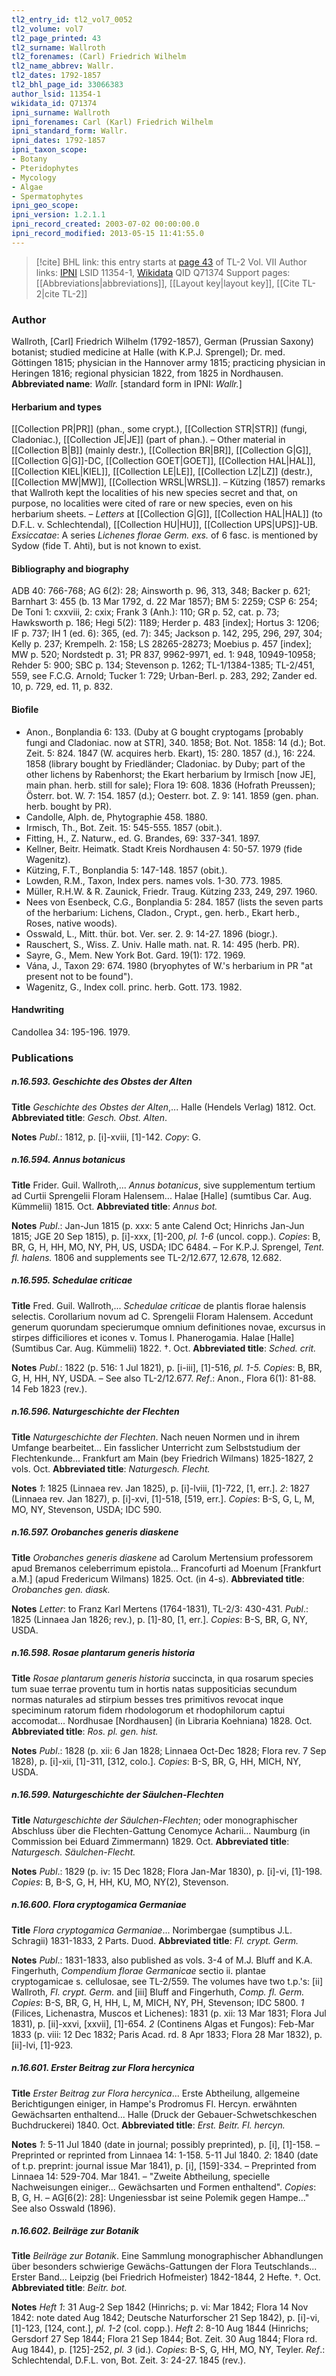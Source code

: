 ```yaml
---
tl2_entry_id: tl2_vol7_0052
tl2_volume: vol7
tl2_page_printed: 43
tl2_surname: Wallroth
tl2_forenames: (Carl) Friedrich Wilhelm
tl2_name_abbrev: Wallr.
tl2_dates: 1792-1857
tl2_bhl_page_id: 33066383
author_lsid: 11354-1
wikidata_id: Q71374
ipni_surname: Wallroth
ipni_forenames: Carl (Karl) Friedrich Wilhelm
ipni_standard_form: Wallr.
ipni_dates: 1792-1857
ipni_taxon_scope: 
- Botany
- Pteridophytes
- Mycology
- Algae
- Spermatophytes
ipni_geo_scope: 
ipni_version: 1.2.1.1
ipni_record_created: 2003-07-02 00:00:00.0
ipni_record_modified: 2013-05-15 11:41:55.0
---
```


> [!cite] BHL link: this entry starts at [page 43](https://www.biodiversitylibrary.org/page/33066383) of TL-2 Vol. VII
> Author links: [IPNI](https://www.ipni.org/a/11354-1) LSID 11354-1, [Wikidata](https://www.wikidata.org/wiki/Q71374) QID Q71374
> Support pages: [[Abbreviations|abbreviations]], [[Layout key|layout key]], [[Cite TL-2|cite TL-2]]

### Author

Wallroth, \[Carl\] Friedrich Wilhelm (1792-1857), German (Prussian Saxony) botanist; studied medicine at Halle (with K.P.J. Sprengel); Dr. med. Göttingen 1815; physician in the Hannover army 1815; practicing physician in Heringen 1816; regional physician 1822, from 1825 in Nordhausen. 
**Abbreviated name**: *Wallr.* \[standard form in IPNI: *Wallr.*\]

#### Herbarium and types

[[Collection PR|PR]] (phan., some crypt.), [[Collection STR|STR]] (fungi, Cladoniac.), [[Collection JE|JE]] (part of phan.). – Other material in [[Collection B|B]] (mainly destr.), [[Collection BR|BR]], [[Collection G|G]], [[Collection G|G]]-DC, [[Collection GOET|GOET]], [[Collection HAL|HAL]], [[Collection KIEL|KIEL]], [[Collection LE|LE]], [[Collection LZ|LZ]] (destr.), [[Collection MW|MW]], [[Collection WRSL|WRSL]]. – Kützing (1857) remarks that Wallroth kept the localities of his new species secret and that, on purpose, no localities were cited of rare or new species, even on his herbarium sheets. – *Letters* at [[Collection G|G]], [[Collection HAL|HAL]] (to D.F.L. v. Schlechtendal), [[Collection HU|HU]], [[Collection UPS|UPS]]-UB.
*Exsiccatae*: A series *Lichenes florae Germ. exs.* of 6 fasc. is mentioned by Sydow (fide T. Ahti), but is not known to exist.

#### Bibliography and biography

ADB 40: 766-768; AG 6(2): 28; Ainsworth p. 96, 313, 348; Backer p. 621; Barnhart 3: 455 (b. 13 Mar 1792, d. 22 Mar 1857); BM 5: 2259; CSP 6: 254; De Toni 1: cxxviii, 2: cxix; Frank 3 (Anh.): 110; GR p. 52, cat. p. 73; Hawksworth p. 186; Hegi 5(2): 1189; Herder p. 483 \[index\]; Hortus 3: 1206; IF p. 737; IH 1 (ed. 6): 365, (ed. 7): 345; Jackson p. 142, 295, 296, 297, 304; Kelly p. 237; Krempelh. 2: 158; LS 28265-28273; Moebius p. 457 \[index\]; MW p. 520; Nordstedt p. 31; PR 837, 9962-9971, ed. 1: 948, 10949-10958; Rehder 5: 900; SBC p. 134; Stevenson p. 1262; TL-1/1384-1385; TL-2/451, 559, see F.C.G. Arnold; Tucker 1: 729; Urban-Berl. p. 283, 292; Zander ed. 10, p. 729, ed. 11, p. 832.

#### Biofile

- Anon., Bonplandia 6: 133. (Duby at G bought cryptogams \[probably fungi and Cladoniac. now at STR\], 340. 1858; Bot. Not. 1858: 14 (d.); Bot. Zeit. 5: 824. 1847 (W. acquires herb. Ekart), 15: 280. 1857 (d.), 16: 224. 1858 (library bought by Friedländer; Cladoniac. by Duby; part of the other lichens by Rabenhorst; the Ekart herbarium by Irmisch \[now JE\], main phan. herb. still for sale); Flora 19: 608. 1836 (Hofrath Preussen); Österr. bot. W. 7: 154. 1857 (d.); Oesterr. bot. Z. 9: 141. 1859 (gen. phan. herb. bought by PR).
- Candolle, Alph. de, Phytographie 458. 1880.
- Irmisch, Th., Bot. Zeit. 15: 545-555. 1857 (obit.).
- Fitting, H., Z. Naturw., ed. G. Brandes, 69: 337-341. 1897.
- Kellner, Beitr. Heimatk. Stadt Kreis Nordhausen 4: 50-57. 1979 (fide Wagenitz).
- Kützing, F.T., Bonplandia 5: 147-148. 1857 (obit.).
- Lowden, R.M., Taxon, Index pers. names vols. 1-30. 773. 1985.
- Müller, R.H.W. & R. Zaunick, Friedr. Traug. Kützing 233, 249, 297. 1960.
- Nees von Esenbeck, C.G., Bonplandia 5: 284. 1857 (lists the seven parts of the herbarium: Lichens, Cladon., Crypt., gen. herb., Ekart herb., Roses, native woods).
- Osswald, L., Mitt. thür. bot. Ver. ser. 2. 9: 14-27. 1896 (biogr.).
- Rauschert, S., Wiss. Z. Univ. Halle math. nat. R. 14: 495 (herb. PR).
- Sayre, G., Mem. New York Bot. Gard. 19(1): 172. 1969.
- Vána, J., Taxon 29: 674. 1980 (bryophytes of W.'s herbarium in PR "at present not to be found").
- Wagenitz, G., Index coll. princ. herb. Gott. 173. 1982.

#### Handwriting

Candollea 34: 195-196. 1979.

### Publications

##### n.16.593. Geschichte des Obstes der Alten

**Title**
*Geschichte des Obstes der Alten*,... Halle (Hendels Verlag) 1812. Oct.
**Abbreviated title**: *Gesch. Obst. Alten*.

**Notes**
*Publ*.: 1812, p. \[i\]-xviii, \[1\]-142. *Copy*: G.

##### n.16.594. Annus botanicus

**Title**
Frider. Guil. Wallroth,... *Annus botanicus*, sive supplementum tertium ad Curtii Sprengelii Floram Halensem... Halae \[Halle\] (sumtibus Car. Aug. Kümmelii) 1815. Oct.
**Abbreviated title**: *Annus bot.*

**Notes**
*Publ*.: Jan-Jun 1815 (p. xxx: 5 ante Calend Oct; Hinrichs Jan-Jun 1815; JGE 20 Sep 1815), p. \[i\]-xxx, \[1\]-200, *pl. 1-6* (uncol. copp.). *Copies*: B, BR, G, H, HH, MO, NY, PH, US, USDA; IDC 6484. – For K.P.J. Sprengel, *Tent. fl. halens.* 1806 and supplements see TL-2/12.677, 12.678, 12.682.

##### n.16.595. Schedulae criticae

**Title**
Fred. Guil. Wallroth,... *Schedulae criticae* de plantis florae halensis selectis. Corollarium novum ad C. Sprengelii Floram Halensem. Accedunt generum quorundam specierumque omnium definitiones novae, excursus in stirpes difficiliores et icones v. Tomus I. Phanerogamia. Halae \[Halle\] (Sumtibus Car. Aug. Kümmelii) 1822. †. Oct.
**Abbreviated title**: *Sched. crit.*

**Notes**
*Publ*.: 1822 (p. 516: 1 Jul 1821), p. \[i-iii\], \[1\]-516, *pl. 1-5. Copies*: B, BR, G, H, HH, NY, USDA. – See also TL-2/12.677.
*Ref*.: Anon., Flora 6(1): 81-88. 14 Feb 1823 (rev.).

##### n.16.596. Naturgeschichte der Flechten

**Title**
*Naturgeschichte der Flechten*. Nach neuen Normen und in ihrem Umfange bearbeitet... Ein fasslicher Unterricht zum Selbststudium der Flechtenkunde... Frankfurt am Main (bey Friedrich Wilmans) 1825-1827, 2 vols. Oct.
**Abbreviated title**: *Naturgesch. Flecht.*

**Notes**
*1*: 1825 (Linnaea rev. Jan 1825), p. \[i\]-lviii, \[1\]-722, \[1, err.\].
*2*: 1827 (Linnaea rev. Jan 1827), p. \[i\]-xvi, \[1\]-518, \[519, err.\].
*Copies*: B-S, G, L, M, MO, NY, Stevenson, USDA; IDC 590.

##### n.16.597. Orobanches generis diaskene

**Title**
*Orobanches generis diaskene* ad Carolum Mertensium professorem apud Bremanos celeberrimum epistola... Francofurti ad Moenum \[Frankfurt a.M.\] (apud Fredericum Wilmans) 1825. Oct. (in 4-s).
**Abbreviated title**: *Orobanches gen. diask.*

**Notes**
*Letter*: to Franz Karl Mertens (1764-1831), TL-2/3: 430-431.
*Publ*.: 1825 (Linnaea Jan 1826; rev.), p. \[1\]-80, \[1, err.\]. *Copies*: B-S, BR, G, NY, USDA.

##### n.16.598. Rosae plantarum generis historia

**Title**
*Rosae plantarum generis historia* succincta, in qua rosarum species tum suae terrae proventu tum in hortis natas suppositicias secundum normas naturales ad stirpium besses tres primitivos revocat inque speciminum ratorum fidem rhodologorum et rhodophilorum captui accomodat... Nordhusae \[Nordhausen\] (in Libraria Koehniana) 1828. Oct.
**Abbreviated title**: *Ros. pl. gen. hist.*

**Notes**
*Publ*.: 1828 (p. xii: 6 Jan 1828; Linnaea Oct-Dec 1828; Flora rev. 7 Sep 1828), p. \[i\]-xii, \[1\]-311, \[312, colo.\]. *Copies*: B-S, BR, G, HH, MICH, NY, USDA.

##### n.16.599. Naturgeschichte der Säulchen-Flechten

**Title**
*Naturgeschichte der Säulchen-Flechten*; oder monographischer Abschluss über die Flechten-Gattung Cenomyce Acharii... Naumburg (in Commission bei Eduard Zimmermann) 1829. Oct.
**Abbreviated title**: *Naturgesch. Säulchen-Flecht.*

**Notes**
*Publ*.: 1829 (p. iv: 15 Dec 1828; Flora Jan-Mar 1830), p. \[i\]-vi, \[1\]-198. *Copies*: B, B-S, G, H, HH, KU, MO, NY(2), Stevenson.

##### n.16.600. Flora cryptogamica Germaniae

**Title**
*Flora cryptogamica Germaniae*... Norimbergae (sumptibus J.L. Schragii) 1831-1833, 2 Parts. Duod.
**Abbreviated title**: *Fl. crypt. Germ.*

**Notes**
*Publ*.: 1831-1833, also published as vols. 3-4 of M.J. Bluff and K.A. Fingerhuth, *Compendium florae Germanicae* sectio ii. plantae cryptogamicae s. cellulosae, see TL-2/559. The volumes have two t.p.'s: \[ii\] Wallroth, *Fl. crypt. Germ.* and \[iii\] Bluff and Fingerhuth, *Comp. fl. Germ. Copies*: B-S, BR, G, H, HH, L, M, MICH, NY, PH, Stevenson; IDC 5800.
*1* (Filices, Lichenastra, Muscos et Lichenes): 1831 (p. xii: 13 Mar 1831; Flora Jul 1831), p. \[ii\]-xxvi, \[xxvii\], \[1\]-654.
*2* (Continens Algas et Fungos): Feb-Mar 1833 (p. viii: 12 Dec 1832; Paris Acad. rd. 8 Apr 1833; Flora 28 Mar 1832), p. \[ii\]-lvi, \[1\]-923.

##### n.16.601. Erster Beitrag zur Flora hercynica

**Title**
*Erster Beitrag zur Flora hercynica*... Erste Abtheilung, allgemeine Berichtigungen einiger, in Hampe's Prodromus Fl. Hercyn. erwähnten Gewächsarten enthaltend... Halle (Druck der Gebauer-Schwetschkeschen Buchdruckerei) 1840. Oct.
**Abbreviated title**: *Erst. Beitr. Fl. hercyn.*

**Notes**
*1*: 5-11 Jul 1840 (date in journal; possibly preprinted), p. \[i\], \[1\]-158. – Preprinted or reprinted from Linnaea 14: 1-158. 5-11 Jul 1840.
*2*: 1840 (date of t.p. preprint: journal issue Mar 1841), p. \[i\], \[159\]-334. – Preprinted from Linnaea 14: 529-704. Mar 1841. – "Zweite Abtheilung, specielle Nachweisungen einiger... Gewächsarten und Formen enthaltend".
*Copies*: B, G, H. – AG\[6(2): 28\]: Ungeniessbar ist seine Polemik gegen Hampe..." See also Osswald (1896).

##### n.16.602. Beilräge zur Botanik

**Title**
*Beilräge zur Botanik*. Eine Sammlung monographischer Abhandlungen über besonders schwierige Gewächs-Gattungen der Flora Teutschlands... Erster Band... Leipzig (bei Friedrich Hofmeister) 1842-1844, 2 Hefte. †. Oct.
**Abbreviated title**: *Beitr. bot.*

**Notes**
*Heft 1*: 31 Aug-2 Sep 1842 (Hinrichs; p. vi: Mar 1842; Flora 14 Nov 1842: note dated Aug 1842; Deutsche Naturforscher 21 Sep 1842), p. \[i\]-vi, \[1\]-123, \[124, cont.\], *pl. 1-2* (col. copp.).
*Heft 2*: 8-10 Aug 1844 (Hinrichs; Gersdorf 27 Sep 1844; Flora 21 Sep 1844; Bot. Zeit. 30 Aug 1844; Flora rd. Aug 1844), p. \[125\]-252, *pl. 3* (id.).
*Copies*: B-S, G, HH, MO, NY, Teyler.
*Ref*.: Schlechtendal, D.F.L. von, Bot. Zeit. 3: 24-27. 1845 (rev.).

